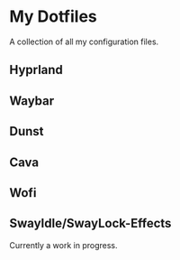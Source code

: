 # My Dotfiles
A collection of all my configuration files.

## Hyprland

## Waybar 

## Dunst

## Cava

## Wofi

## SwayIdle/SwayLock-Effects


Currently a work in progress.


